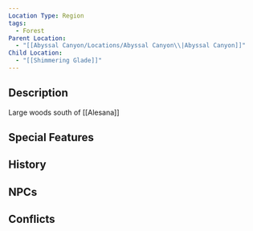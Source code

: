 ```yaml
---
Location Type: Region
tags:
  - Forest
Parent Location:
  - "[[Abyssal Canyon/Locations/Abyssal Canyon\\|Abyssal Canyon]]"
Child Location:
  - "[[Shimmering Glade]]"
---
```

## Description

Large woods south of [[Alesana]]

## Special Features

## History

## NPCs

## Conflicts